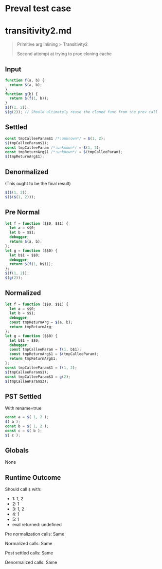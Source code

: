 # Preval test case

# transitivity2.md

> Primitive arg inlining > Transitivity2
>
> Second attempt at trying to proc cloning cache

## Input

`````js filename=intro
function f(a, b) {
  return $(a, b);
}
function g(b) {
  return $(f(1, b));
}
$(f(1, 2));
$(g(2)); // Should ultimately reuse the cloned func from the prev call
`````

## Settled


`````js filename=intro
const tmpCalleeParam$1 /*:unknown*/ = $(1, 2);
$(tmpCalleeParam$1);
const tmpCalleeParam /*:unknown*/ = $(1, 2);
const tmpReturnArg$1 /*:unknown*/ = $(tmpCalleeParam);
$(tmpReturnArg$1);
`````

## Denormalized
(This ought to be the final result)

`````js filename=intro
$($(1, 2));
$($($(1, 2)));
`````

## Pre Normal


`````js filename=intro
let f = function ($$0, $$1) {
  let a = $$0;
  let b = $$1;
  debugger;
  return $(a, b);
};
let g = function ($$0) {
  let b$1 = $$0;
  debugger;
  return $(f(1, b$1));
};
$(f(1, 2));
$(g(2));
`````

## Normalized


`````js filename=intro
let f = function ($$0, $$1) {
  let a = $$0;
  let b = $$1;
  debugger;
  const tmpReturnArg = $(a, b);
  return tmpReturnArg;
};
let g = function ($$0) {
  let b$1 = $$0;
  debugger;
  const tmpCalleeParam = f(1, b$1);
  const tmpReturnArg$1 = $(tmpCalleeParam);
  return tmpReturnArg$1;
};
const tmpCalleeParam$1 = f(1, 2);
$(tmpCalleeParam$1);
const tmpCalleeParam$3 = g(2);
$(tmpCalleeParam$3);
`````

## PST Settled
With rename=true

`````js filename=intro
const a = $( 1, 2 );
$( a );
const b = $( 1, 2 );
const c = $( b );
$( c );
`````

## Globals

None

## Runtime Outcome

Should call `$` with:
 - 1: 1, 2
 - 2: 1
 - 3: 1, 2
 - 4: 1
 - 5: 1
 - eval returned: undefined

Pre normalization calls: Same

Normalized calls: Same

Post settled calls: Same

Denormalized calls: Same
